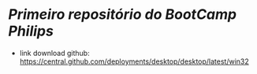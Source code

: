 # *Primeiro repositório do BootCamp Philips*

- link download github: https://central.github.com/deployments/desktop/desktop/latest/win32
